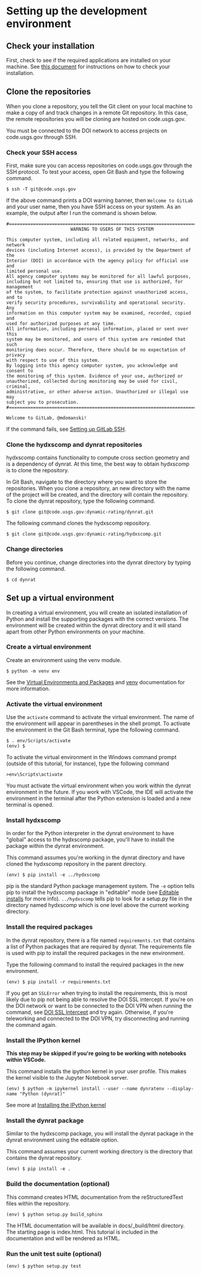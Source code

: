 # Setting up the development environment

## Check your installation
First, check to see if the required applications are installed on your machine.
See [this document](check.md) for instructions on how to check your
installation.

## Clone the repositories
When you clone a repository, you tell the Git client on your local machine to
make a copy of and track changes in a remote Git repository. In this case, the
remote repositories you will be cloning are hosted on code.usgs.gov.

You must be connected to the DOI network to access projects on code.usgs.gov
through SSH.

### Check your SSH access
First, make sure you can access repositories on code.usgs.gov through the SSH
protocol. To test your access, open Git Bash and type the following command.

```
$ ssh -T git@code.usgs.gov
```

If the above command prints a DOI warning banner, then `Welcome to GitLab` and
your user name, then you have SSH access on your system. As an example, the
output after I run the command is shown below.

```
#============================================================================#
                        WARNING TO USERS OF THIS SYSTEM

This computer system, including all related equipment, networks, and network
devices (including Internet access), is provided by the Department of the
Interior (DOI) in accordance with the agency policy for official use and
limited personal use.
All agency computer systems may be monitored for all lawful purposes,
including but not limited to, ensuring that use is authorized, for management
of the system, to facilitate protection against unauthorized access, and to
verify security procedures, survivability and operational security. Any
information on this computer system may be examined, recorded, copied and
used for authorized purposes at any time.
All information, including personal information, placed or sent over this
system may be monitored, and users of this system are reminded that such
monitoring does occur. Therefore, there should be no expectation of privacy
with respect to use of this system.
By logging into this agency computer system, you acknowledge and consent to
the monitoring of this system. Evidence of your use, authorized or
unauthorized, collected during monitoring may be used for civil, criminal,
administrative, or other adverse action. Unauthorized or illegal use may
subject you to prosecution.
#============================================================================#

Welcome to GitLab, @mdomanski!
```

If the command fails,
see [Setting up GitLab SSH](ssh.md).

### Clone the hydxscomp and dynrat repositories
hydxscomp contains functionality to compute cross section geometry and is a
dependency of dynrat. At this time, the best way to obtain hydxscomp is to clone
the repository.

In Git Bash, navigate to the directory where you want to store the
repositories. When you clone a repository, an new directory with the name of
the project will be created, and the directory will contain the repository. To
clone the dynrat repository, type the following command.

```
$ git clone git@code.usgs.gov:dynamic-rating/dynrat.git
```

The following command clones the hydxscomp repository.

```
$ git clone git@code.usgs.gov:dynamic-rating/hydxscomp.git
```

### Change directories
Before you continue, change directories into the dynrat directory by typing the
following command.

```
$ cd dynrat
```

## Set up a virtual environment
In creating a virtual environment, you will create an isolated installation of
Python and install the supporting packages with the correct versions. The
environment will be created within the dynrat directory and it will stand apart
from other Python environments on your machine.

### Create a virtual environment
Create an environment using the venv module.

```
$ python -m venv env
```

See the [Virtual Environments and Packages](https://docs.python.org/3.7/tutorial/venv.html) and
[venv](https://docs.python.org/3.7/library/venv.html) documentation for more
information.

### Activate the virtual environment
Use the `activate` command to activate the virtual environment. The name of the
environment will appear in parentheses in the shell prompt. To activate the
environment in the Git Bash terminal, type the following command.

```
$ . env/Scripts/activate
(env) $
```

To activate the virtual environment in the Windows command prompt (outside of
this tutorial, for instance), type the following command

```
>env\Scripts\activate
```

You must activate the virtual environment when you work within the dynrat
environment in the future. If you work with VSCode, the IDE will activate the
environment in the terminal after the Python extension is loaded and a new
terminal is opened.

### Install hydxscomp
In order for the Python interpreter in the dynrat environment to have "global"
access to the hydxscomp package, you'll have to install the package within the
dynrat environment.

This command assumes you're working in the dynrat directory and have cloned the
hydxscomp repository in the parent directory.

```
(env) $ pip install -e ../hydxscomp
```

pip is the standard Python package management system. The `-e` option tells pip
to install the hydxscomp package in "editable" mode (see
[Editable installs](https://pip.pypa.io/en/stable/reference/pip_install/#editable-installs)
for more info). `../hydxscomp` tells pip to look for a setup.py file in
the directory named hydxscomp which is one level above the current
working directory.

### Install the required packages
In the dynrat repository, there is a file named `requirements.txt` that
contains a list of Python packages that are required by dynrat. The
requirements file is used with pip to install the required packages in the new
environment.

Type the following command to install the required packages in the new
environment.

```
(env) $ pip install -r requirements.txt
```

If you get an `SSLError` when trying to install the requirements, this is most
likely due to pip not being able to resolve the DOI SSL intercept. If you're on
the DOI network or want to be connected to the DOI VPN when running the
command, see [DOI SSL Intercept](pip-ssl.md) and try again. Otherwise, if
you're teleworking and connected to the DOI VPN, try disconnecting and running
the command again.

### Install the IPython kernel
**This step may be skipped if you're going to be working with notebooks within
VSCode.**

This command installs the ipython kernel in your user profile. This makes the
kernel visible to the Jupyter Notebook server.

```
(env) $ python -m ipykernel install --user --name dynratenv --display-name "Python (dynrat)"
```

See more at
[Installing the IPython kernel](https://ipython.readthedocs.io/en/stable/install/kernel_install.html#kernels-for-different-environments)

### Install the dynrat package
Similar to the hydxscomp package, you will install the dynrat package in the
dynrat environment using the editable option.

This command assumes your current working directory is the directory that
contains the dynrat repository.

```
(env) $ pip install -e .
```

### Build the documentation (optional)
This command creates HTML documentation from the reStructuredText files within
the repository.

```
(env) $ python setup.py build_sphinx
```

The HTML documentation will be available in docs/_build/html directory. The
starting page is index.html. This tutorial is included in the documentation and
will be rendered as HTML.

### Run the unit test suite (optional)
```
(env) $ python setup.py test
```
